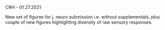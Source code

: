 CRH  - 01.27.2021

New set of figures for j. neuro submission 
i.e. without supplementals, plus couple of new figures highlighting 
diversity of raw sensory responses.